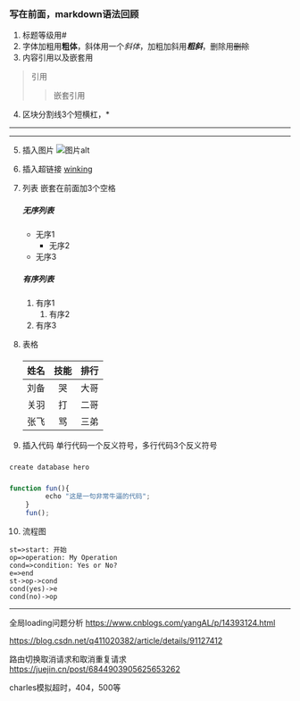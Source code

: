### 写在前面，markdown语法回顾
1. 标题等级用#
2. 字体加粗用**粗体**，斜体用一个*斜体*，加粗加斜用***粗斜***，删除用~~删除~~
3. 内容引用以及嵌套用
  >引用
  >>嵌套引用
4. 区块分割线3个短横杠，*
****
----
5. 插入图片 ![图片alt](https://avatars.githubusercontent.com/u/8393930?s=60&u=3d4cfb9b9b08627f6596dad2abbeb91778807244&v=4 "图片title")
6. 插入超链接 [winking](https://github.com/winkying/fte-QA)
7. 列表 嵌套在前面加3个空格
    ##### 无序列表
    - 无序1
       + 无序2
    * 无序3
    ##### 有序列表
    1. 有序1
       1. 有序2
    2. 有序3

8. 表格
   ####
    姓名|技能|排行
    --|:--:|--:
    刘备|哭|大哥
    关羽|打|二哥
    张飞|骂|三弟

9. 插入代码 单行代码一个反义符号，多行代码3个反义符号
##### 
`create database hero`
##### 
```javascript
function fun(){
         echo "这是一句非常牛逼的代码";
    }
    fun();
```

10. 流程图
```flow
st=>start: 开始
op=>operation: My Operation
cond=>condition: Yes or No?
e=>end
st->op->cond
cond(yes)->e
cond(no)->op
```

--------
全局loading问题分析
https://www.cnblogs.com/yangAL/p/14393124.html

https://blog.csdn.net/q411020382/article/details/91127412

路由切换取消请求和取消重复请求
https://juejin.cn/post/6844903905625653262

charles模拟超时，404，500等